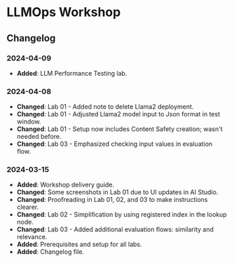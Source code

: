 # LLMOps Workshop

## Changelog

### 2024-04-09
- **Added**: LLM Performance Testing lab.

### 2024-04-08
- **Changed**: Lab 01 - Added note to delete Llama2 deployment.
- **Changed**: Lab 01 - Adjusted Llama2 model input to Json format in test window.
- **Changed**: Lab 01 - Setup now includes Content Safety creation; wasn't needed before.
- **Changed**: Lab 03 - Emphasized checking input values in evaluation flow.

### 2024-03-15
- **Added**: Workshop delivery guide.
- **Changed**: Some screenshots in Lab 01 due to UI updates in AI Studio.
- **Changed**: Proofreading in Lab 01, 02, and 03 to make instructions clearer.
- **Changed**: Lab 02 - Simplification by using registered index in the lookup node.
- **Changed**: Lab 03 - Added additional evaluation flows: similarity and relevance.
- **Added**: Prerequisites and setup for all labs.
- **Added**: Changelog file.
